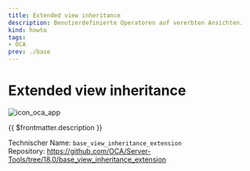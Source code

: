 ```yaml
---
title: Extended view inheritance
description: Benutzerdefinierte Operatoren auf vererbten Ansichten.
kind: howto
tags:
- OCA
prev: ./base
---
```

# Extended view inheritance
![icon_oca_app](../attachments/icon_oca_app.png)

{{ $frontmatter.description }}

Technischer Name: `base_view_inheritance_extension`\
Repository: <https://github.com/OCA/Server-Tools/tree/18.0/base_view_inheritance_extension>
